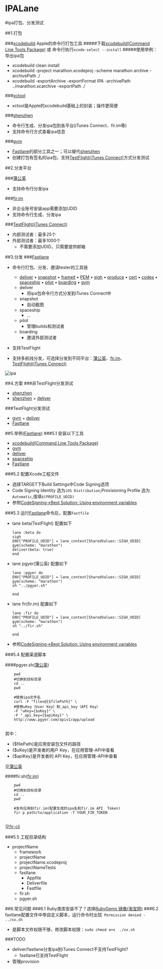 # IPALane
#ipa打包、分发测试

##1.打包

###[xcodebuild](https://developer.apple.com/library/prerelease/mac/documentation/Darwin/Reference/ManPages/man1/xcodebuild.1.html)
Apple的命令行打包工具
#####下载[xcodebuild(Command Line Tools Package)](https://developer.apple.com/downloads/) 或 命令行执行`xcode-select --install`
#####使用举例：导出ipa包
* xcodebuild clean install
* xcodebuild -project marathon.xcodeproj -scheme marathon archive -archivePath ./
* xcodebuild -exportArchive -exportFormat IPA -archivePath ../marathon.xcarchive -exportPath ./

###[xctool](https://github.com/facebook/xctool)
* xctool是Apple的xcodebuild基础上的封装；操作更简便

###[shenzhen](https://github.com/nomad/shenzhen)
* 命令行生成、分发ipa包到各平台(iTunes Connect、fir.im等)
* 支持命令行方式查看ipa信息

###[gym](https://github.com/fastlane/gym)
* [Fastlane](https://github.com/KrauseFx/fastlane)的部分工具之一；可以替代[shenzhen](https://github.com/nomad/shenzhen)
* 创建打包有签名的ipa包，支持[TestFlight(iTunes Connect)](https://developer.apple.com/library/prerelease/ios/documentation/LanguagesUtilities/Conceptual/iTunesConnect_Guide/Chapters/BetaTestingTheApp.html#//apple_ref/doc/uid/TP40011225-CH35-SW2)方式分发测试

##2.分发平台

###[蒲公英](http://www.pgyer.com)
* 支持命令行分发ipa

###[fir.im](http://fir.im)
* 非企业账号安装app需要添加UDID
* 支持命令行生成、分发ipa

###[TestFlight(iTunes Connect)](https://developer.apple.com/library/prerelease/ios/documentation/LanguagesUtilities/Conceptual/iTunesConnect_Guide/Chapters/BetaTestingTheApp.html#//apple_ref/doc/uid/TP40011225-CH35-SW2)
* 内部测试者：最多25个
* 外部测试者：最多1000个
	* 不需要添加UDID，只需要提供邮箱 

##3.分发
###[Fastlane](https://github.com/KrauseFx/fastlane)
* 命令行打包、分发、邀请tester的工具链 
	* [deliver](https://github.com/KrauseFx/deliver) •	  [snapshot](https://github.com/KrauseFx/snapshot) •	  [frameit](https://github.com/KrauseFx/frameit) •	  [PEM](https://github.com/KrauseFx/PEM) •	  [sigh](https://github.com/KrauseFx/sigh) •	  [produce](https://github.com/KrauseFx/produce) •	  [cert](https://github.com/KrauseFx/cert) •	  [codes](https://github.com/KrauseFx/codes) •	  [spaceship](https://github.com/fastlane/spaceship) •	  [pilot](https://github.com/fastlane/pilot) •	  [boarding](https://github.com/fastlane/boarding) •
   	[gym](https://github.com/fastlane/gym)
	* deliver
		* 将ipa包命令行方式分发到iTunes Connect中
	* snapshot
		* 自动截图
	* spaceship
		* ...	
	* pilot
		* 管理builds和测试者
	* boarding
		* 邀请外部测试者				
		
* 支持TestFlight
* 支持多航线分发，可选择分发到不同平台：[蒲公英](http://www.pgyer.com)、[fir.im](http://fir.im)、[TestFlight(iTunes Connect)](https://developer.apple.com/library/prerelease/ios/documentation/LanguagesUtilities/Conceptual/iTunesConnect_Guide/Chapters/BetaTestingTheApp.html#//apple_ref/doc/uid/TP40011225-CH35-SW2)

![ipa](https://cloud.githubusercontent.com/assets/3256113/9937003/3edd1e40-5d91-11e5-907c-6bba3a95b4db.png)


##4.方案
###非TestFlight分发测试
* [shenzhen](https://github.com/nomad/shenzhen)
* [shenzhen](https://github.com/nomad/shenzhen) + [deliver](https://github.com/KrauseFx/deliver) 

###TestFlight分发测试
* [gym](https://github.com/fastlane/gym) + [deliver](https://github.com/KrauseFx/deliver) 
* [Fastlane](https://github.com/KrauseFx/fastlane)


##5.举例([Fastlane](https://github.com/KrauseFx/fastlane))
###5.1 安装以下工具
* [xcodebuild(Command Line Tools Package)](https://developer.apple.com/downloads/)
* [gym](https://github.com/fastlane/gym)
* [deliver](https://github.com/KrauseFx/deliver)
* [spaceship](https://github.com/fastlane/spaceship)
* [Fastlane](https://github.com/KrauseFx/fastlane)

###5.2 配置Xcode工程文件
* 选择TARGET下Build Settings中Code Signing选项
* Code Signing Identity 选为`iOS Distribution`;Provisioning Profile 选为`Automatic`,值填`$(PROFILE_UDID)`
* 参照[CodeSigning->Best Solution: Using environment variables](https://github.com/KrauseFx/fastlane/blob/master/docs/CodeSigning.md)

###5.3 运行[Fastlane](https://github.com/KrauseFx/fastlane)命令后，配置`Fastfile`
* lane beta(TestFlight) 配置如下
	
	```
 	lane :beta do
    sigh
    ENV["PROFILE_UDID"] = lane_context[SharedValues::SIGH_UDID]
    gym(scheme: "marathon")
    deliver(beta: true)    
  end
	```
* lane pgyer(蒲公英) 配置如下
	
	```
 	lane :pgyer do
    ENV["PROFILE_UDID"] = lane_context[SharedValues::SIGH_UDID]
    gym(scheme: "marathon")
    sh "../pgyer.sh"

  end
	```
		
* lane fir(fir.im) 配置如下
	
	```
 	lane :fir do
    ENV["PROFILE_UDID"] = lane_context[SharedValues::SIGH_UDID]
    gym(scheme: "marathon")
    sh "../fir.sh"

  end
	```	

* 参照[CodeSigning->Best Solution: Using environment variables](https://github.com/KrauseFx/fastlane/blob/master/docs/CodeSigning.md)

###5.4 配置渠道脚本

####pgyer.sh([蒲公英](http://www.pgyer.com))

```	
	pwd
	#切换到目标目录
	cd ..
	pwd
	
	#替换ipa文件名
	curl -F "file=@{$filePath}" \
	#替换uKey（User Key）和_api_key（API Key）
	-F "uKey={$uKey}" \
	-F "_api_key={$apiKey}" \
	http://www.pgyer.com/apiv1/app/upload
    
```

其中：

* {$filePath}是应用安装包文件的路径
* {$uKey}是开发者的用户 Key，在应用管理-API中查看
* {$apiKey}是开发者的 API Key，在应用管理-API中查看

见[蒲公英](http://www.pgyer.com/doc/view/upload_one_command)

####fir.sh([fir.im](http://fir.im))

```	
	pwd
	#切换到目标目录
	cd ..
	pwd
	
	#发布应用到fir.im(配置生成的ipa名和fir.im API  Token)
	fir p path/to/application -T YOUR_FIR_TOKEN
    
```
见[fir-cli](http://blog.fir.im/fir_cli/)

###5.5 工程目录结构

* projectName	
	* framework
	* projectName	
	* projectName.xcodeproj 
	* projectNameTests
	* fastlane
		* Appfile
		* Deliverfile
		* Fastfile
	* fir.sh
	* pgyer.sh

##6.常见问题
###6.1 Ruby类库安装不了？选择[RubyGems 镜像(淘宝网)](http://ruby.taobao.org)
###6.2 fastlane配置文件中带自定义脚本，运行命令时出现` Permission denied - ../xx.sh`
* 是脚本文件权限不够，修改脚本权限：`sudo chmod a+x  ./xx.sh` 

###TODO
* deliver/fastlane分发ipa到iTunes Connect不支持TestFlight?
	* fastlane已支持TestFlight 
* 管理provision
